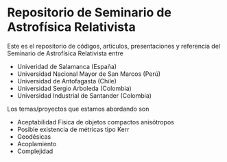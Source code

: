 # Repositorio de Seminario de Astrofísica Relativista
Este es el repositorio de códigos, artículos, presentaciones y referencia del Seminario de Astrofísica Relativista entre 
+ Univeridad de Salamanca (España)
+ Universidad Nacional Mayor de San Marcos (Perú)
+ Universidad de Antofagasta (Chile)
+ Universidad Sergio Arboleda (Colombia)
+ Universidad Industrial de Santander (Colombia)

Los temas/proyectos que estamos abordando son
+ Aceptabilidad Física de objetos compactos anisótropos
+ Posible existencia de métricas tipo Kerr
+ Geodésicas 
+ Acoplamiento
+ Complejidad

